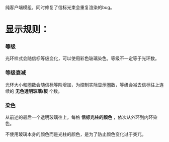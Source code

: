纯客户端模组，同时修复了信标光束会重复渲染的bug。


# 显示规则：
### 等级
光环样式会随信标等级变化，可以使用彩色玻璃染色。等级不一定等于光环数。
### 等级衰减
光环大小和圈数会随信标等阶增加，为控制实际显示圈数，等级会减去信标往上连续的 **无色透明玻璃/板** 个数。

### 染色
从前述的最后一个透明玻璃往上，每格 **信标光柱的颜色** ，依次从外环到内环染色。

不使用玻璃本身的颜色而是光柱的颜色，是为了防止颜色变化过于突兀。
